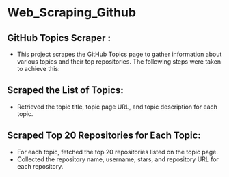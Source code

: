 # Web_Scraping_Github


## GitHub Topics Scraper :
  * This project scrapes the GitHub Topics page to gather information about various topics and their top repositories. The following steps were taken to achieve this:

## Scraped the List of Topics:
  * Retrieved the topic title, topic page URL, and topic description for each topic.
## Scraped Top 20 Repositories for Each Topic:
  * For each topic, fetched the top 20 repositories listed on the topic page.
  * Collected the repository name, username, stars, and repository URL for each repository.
